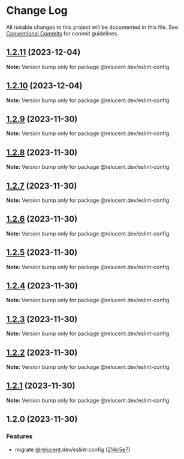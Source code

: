 # Change Log

All notable changes to this project will be documented in this file.
See [Conventional Commits](https://conventionalcommits.org) for commit guidelines.

## [1.2.11](https://github.com/RelucentDev/governance/compare/@relucent.dev/eslint-config@1.2.10...@relucent.dev/eslint-config@1.2.11) (2023-12-04)

**Note:** Version bump only for package @relucent.dev/eslint-config

## [1.2.10](https://github.com/RelucentDev/governance/compare/@relucent.dev/eslint-config@1.2.9...@relucent.dev/eslint-config@1.2.10) (2023-12-04)

**Note:** Version bump only for package @relucent.dev/eslint-config

## [1.2.9](https://github.com/RelucentDev/governance/compare/@relucent.dev/eslint-config@1.2.8...@relucent.dev/eslint-config@1.2.9) (2023-11-30)

**Note:** Version bump only for package @relucent.dev/eslint-config

## [1.2.8](https://github.com/RelucentDev/governance/compare/@relucent.dev/eslint-config@1.2.7...@relucent.dev/eslint-config@1.2.8) (2023-11-30)

**Note:** Version bump only for package @relucent.dev/eslint-config

## [1.2.7](https://github.com/RelucentDev/governance/compare/@relucent.dev/eslint-config@1.2.6...@relucent.dev/eslint-config@1.2.7) (2023-11-30)

**Note:** Version bump only for package @relucent.dev/eslint-config

## [1.2.6](https://github.com/RelucentDev/governance/compare/@relucent.dev/eslint-config@1.2.5...@relucent.dev/eslint-config@1.2.6) (2023-11-30)

**Note:** Version bump only for package @relucent.dev/eslint-config

## [1.2.5](https://github.com/RelucentDev/governance/compare/@relucent.dev/eslint-config@1.2.4...@relucent.dev/eslint-config@1.2.5) (2023-11-30)

**Note:** Version bump only for package @relucent.dev/eslint-config

## [1.2.4](https://github.com/RelucentDev/governance/compare/@relucent.dev/eslint-config@1.2.3...@relucent.dev/eslint-config@1.2.4) (2023-11-30)

**Note:** Version bump only for package @relucent.dev/eslint-config

## [1.2.3](https://github.com/RelucentDev/governance/compare/@relucent.dev/eslint-config@1.2.2...@relucent.dev/eslint-config@1.2.3) (2023-11-30)

**Note:** Version bump only for package @relucent.dev/eslint-config

## [1.2.2](https://github.com/RelucentDev/governance/compare/@relucent.dev/eslint-config@1.2.1...@relucent.dev/eslint-config@1.2.2) (2023-11-30)

**Note:** Version bump only for package @relucent.dev/eslint-config

## [1.2.1](https://github.com/RelucentDev/relucent-pkg/compare/@relucent.dev/eslint-config@1.2.0...@relucent.dev/eslint-config@1.2.1) (2023-11-30)

**Note:** Version bump only for package @relucent.dev/eslint-config

## 1.2.0 (2023-11-30)

### Features

- migrate [@relucent](https://github.com/relucent).dev/eslint-config ([214c5e7](https://github.com/RelucentDev/governance/commit/214c5e74d5ad21c09bcc2a2913bffd2716979bf0))
